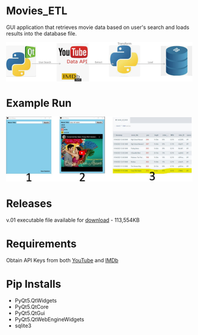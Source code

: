 # Movies_ETL
GUI application that retrieves movie data based on user's search and loads results into the database file. 


![Diagram](Images/diagram.JPG)


# Example Run
![Example_Run](Images/app_run.JPG)


# Releases
v.01 executable file available for [download](https://github.com/SarnSaetern15/Movies_ETL/releases/tag/v01) - 113,554KB


# Requirements
Obtain API Keys from both [YouTube](https://developers.google.com/youtube/) and [IMDb](https://developer.imdb.com/)

# Pip Installs
* PyQt5.QtWidgets
* PyQt5.QtCore
* PyQt5.QtGui
* PyQt5.QtWebEngineWidgets
* sqlite3

